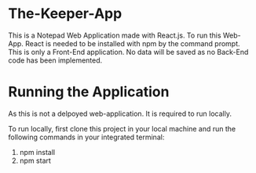 # The-Keeper-App

This is a Notepad Web Application made with React.js. To run this Web-App. React is needed to be installed with npm by the command prompt. 
This is only a Front-End application. No data will be saved as no Back-End code has been implemented.

# Running the Application

As this is not a delpoyed web-application. It is required to run locally.

To run locally, first clone this project in your local machine and run the following commands in your integrated terminal:

1. npm install
2. npm start
